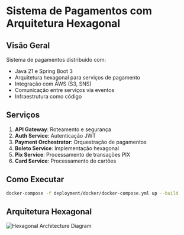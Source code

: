 # Sistema de Pagamentos com Arquitetura Hexagonal

## Visão Geral
Sistema de pagamentos distribuído com:
- Java 21 e Spring Boot 3
- Arquitetura hexagonal para serviços de pagamento
- Integração com AWS (S3, SNS)
- Comunicação entre serviços via eventos
- Infraestrutura como código

## Serviços
1. **API Gateway**: Roteamento e segurança
2. **Auth Service**: Autenticação JWT
3. **Payment Orchestrator**: Orquestração de pagamentos
4. **Boleto Service**: Implementação hexagonal
5. **Pix Service**: Processamento de transações PIX
6. **Card Service**: Processamento de cartões

## Como Executar
```bash
docker-compose -f deployment/docker/docker-compose.yml up --build
```

## Arquitetura Hexagonal
![Hexagonal Architecture Diagram](docs/architecture/hexagonal-diagram.png)